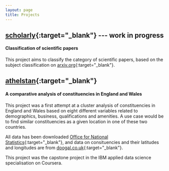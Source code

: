 ```yaml
---
layout: page
title: Projects
---
```


## [scholarly](https://github.com/saattrupdan/scholarly){:target="_blank"} --- **work in progress**
#### Classification of scientific papers

This project aims to classify the category of scientific papers, based on the subject classification on [arxiv.org](https://arxiv.org){:target="_blank"}.


## [athelstan](https://github.com/saattrupdan/athelstan){:target="_blank"}
#### A comparative analysis of constituencies in England and Wales

This project was a first attempt at a cluster analysis of constituencies in England and Wales based on eight different variables related to demographics, business, qualifications and amenities. A use case would be to find similar constituencies as a given location in one of these two countries.

All data has been downloaded [Office for National Statistics](https://www.ons.gov.uk){:target="_blank"}, and data on consituencies and their latitudes and longitudes are from [doogal.co.uk](https://www.doogal.co.uk){:target="_blank"}.

This project was the capstone project in the IBM applied data science specialisation on Coursera.
